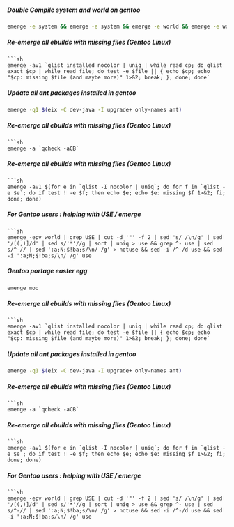 ##### Double Compile system and world on gentoo
```sh
emerge -e system && emerge -e system && emerge -e world && emerge -e world
```

##### Re-emerge all ebuilds with missing files (Gentoo Linux)
```
```sh
emerge -av1 `qlist installed nocolor | uniq | while read cp; do qlist exact $cp | while read file; do test -e $file || { echo $cp; echo "$cp: missing $file (and maybe more)" 1>&2; break; }; done; done`
```

##### Update all ant packages installed in gentoo
```sh
emerge -q1 $(eix -C dev-java -I upgrade+ only-names ant)
```

##### Re-emerge all ebuilds with missing files (Gentoo Linux)
```
```sh
emerge -a `qcheck -aCB`
```

##### Re-emerge all ebuilds with missing files (Gentoo Linux)
```
```sh
emerge -av1 $(for e in `qlist -I nocolor | uniq`; do for f in `qlist -e $e`; do if test ! -e $f; then echo $e; echo $e: missing $f 1>&2; fi; done; done)
```

##### For Gentoo users : helping with USE / emerge
```
```sh
emerge -epv world | grep USE | cut -d '"' -f 2 | sed 's/ /\n/g' | sed '/[(,)]/d' | sed s/'*'//g | sort | uniq > use && grep ^- use | sed s/^-// | sed ':a;N;$!ba;s/\n/ /g' > notuse && sed -i /^-/d use && sed -i ':a;N;$!ba;s/\n/ /g' use
```

##### Gentoo portage easter egg
```sh
emerge moo
```

##### Re-emerge all ebuilds with missing files (Gentoo Linux)
```
```sh
emerge -av1 `qlist installed nocolor | uniq | while read cp; do qlist exact $cp | while read file; do test -e $file || { echo $cp; echo "$cp: missing $file (and maybe more)" 1>&2; break; }; done; done`
```

##### Update all ant packages installed in gentoo
```sh
emerge -q1 $(eix -C dev-java -I upgrade+ only-names ant)
```

##### Re-emerge all ebuilds with missing files (Gentoo Linux)
```
```sh
emerge -a `qcheck -aCB`
```

##### Re-emerge all ebuilds with missing files (Gentoo Linux)
```
```sh
emerge -av1 $(for e in `qlist -I nocolor | uniq`; do for f in `qlist -e $e`; do if test ! -e $f; then echo $e; echo $e: missing $f 1>&2; fi; done; done)
```

##### For Gentoo users : helping with USE / emerge
```
```sh
emerge -epv world | grep USE | cut -d '"' -f 2 | sed 's/ /\n/g' | sed '/[(,)]/d' | sed s/'*'//g | sort | uniq > use && grep ^- use | sed s/^-// | sed ':a;N;$!ba;s/\n/ /g' > notuse && sed -i /^-/d use && sed -i ':a;N;$!ba;s/\n/ /g' use
```
